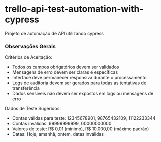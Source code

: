 # trello-api-test-automation-with-cypress
Projeto de automação de API utilizando cypress


### Observações Gerais
Critérios de Aceitação:

* Todos os campos obrigatórios devem ser validados
* Mensagens de erro devem ser claras e específicas
* Interface deve permanecer responsiva durante o processamento
* Logs de auditoria devem ser gerados para todas as tentativas de transferência
* Dados sensíveis não devem ser expostos em logs ou mensagens de erro

Dados de Teste Sugeridos:

* Contas válidas para teste: 12345678901, 98765432109, 11122233344
* Contas inválidas: 99999999999, 00000000000
* Valores de teste: R$ 0,01 (mínimo), R$ 10.000,00 (máximo padrão)
* Datas: Hoje, amanhã, ontem, datas inválidas
